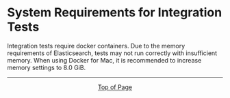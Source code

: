 # System Requirements for Integration Tests

Integration tests require docker containers. Due to the memory requirements of Elasticsearch, tests may not run correctly with insufficient memory. When using Docker for Mac, it is recommended to increase memory settings to 8.0 GiB.


<hr>
<div align="center"><a href="#">Top of Page</a></div>
